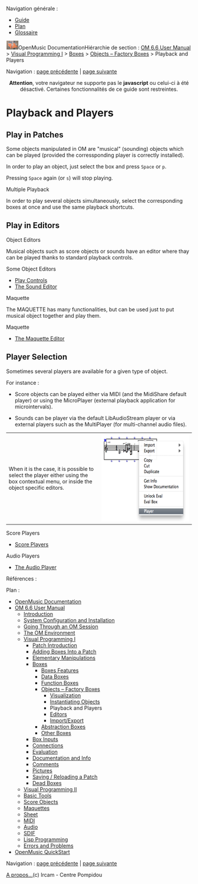 <div id="tplf" class="tplPage">

<div id="tplh">

<span class="hidden">Navigation générale : </span>

  - [<span>Guide</span>](OM-Documentation.md)
  - [<span>Plan</span>](OM-Documentation_1.md)
  - [<span>Glossaire</span>](OM-Documentation_2.md)

</div>

<div id="tplt">

![empty.gif](../tplRes/page/empty.gif)![logoom1.png](../res/logoom1.png)<span class="tplTi">OpenMusic
Documentation</span><span class="sw_outStack_navRoot"><span class="hidden">Hiérarchie
de section : </span>[<span>OM 6.6 User
Manual</span>](OM-User-Manual.md)<span class="stkSep"> \>
</span>[<span>Visual Programming
I</span>](BasicVisualProgramming.md)<span class="stkSep"> \>
</span>[<span>Boxes</span>](Boxes.md)<span class="stkSep"> \>
</span>[<span>Objects – Factory
Boxes</span>](FactoryBoxes.md)<span class="stkSep"> \>
</span><span class="stkSel_yes"><span>Playback and
Players</span></span></span>

</div>

<div class="tplNav">

<span class="hidden">Navigation : </span>[<span>page
précédente</span>](2-Instanciation.md "page précédente(Instantiating Objects)")<span class="hidden">
| </span>[<span>page
suivante</span>](3-Editors.md "page suivante(Editors)")

</div>

<div id="tplc" class="tplc_out_yes">

<div style="text-align: center;">

**Attention**, votre navigateur ne supporte pas le **javascript** ou
celui-ci à été désactivé. Certaines fonctionnalités de ce guide sont
restreintes.

</div>

<div class="headCo">

# <span>Playback and Players</span>

<div class="headCo_co">

<div>

<div class="part">

## <span>Play in Patches</span>

<div class="part_co">

<div class="infobloc">

<div class="txt">

Some objects manipulated in OM are "musical" (sounding) objects which
can be played (provided the corressponding player is correctly
installed).

In order to play an object, just select the box and press `Space` or
`p`.

Pressing `Space` again (or `s`) will stop playing.

</div>

</div>

<div class="bloc complement">

<div class="bloc_ti complement_ti">

<span>Multiple Playback</span>

</div>

<div class="txt">

In order to play several objects simultaneously, select the
corresponding boxes at once and use the same playback shortcuts.

</div>

</div>

</div>

</div>

<div class="part">

## <span>Play in Editors</span>

<div class="part_co">

<div class="infobloc">

<div class="infobloc_ti">

<span>Object Editors</span>

</div>

<div class="txt">

Musical objects such as score objects or sounds have an editor where
thay can be played thanks to standard playback controls.

</div>

<div class="linkSet">

<div class="linkSet_ti">

<span>Some Object Editors</span>

</div>

<div class="linkUL">

  - [<span>Play Controls</span>](Editor-Play.md)
  - [<span>The Sound Editor</span>](SoundEditor.md)

</div>

</div>

</div>

<div class="infobloc">

<div class="infobloc_ti">

<span>Maquette</span>

</div>

<div class="txt">

The MAQUETTE has many functionalities, but can be used just to put
musical object together and play them.

</div>

<div class="linkSet">

<div class="linkSet_ti">

<span>Maquette</span>

</div>

<div class="linkUL">

  - [<span>The Maquette Editor</span>](Editor.md)

</div>

</div>

</div>

</div>

</div>

<div class="part">

## <span>Player Selection</span>

<div class="part_co">

<div class="infobloc">

<div class="txt">

Sometimes several players are available for a given type of object.

For instance :

  - Score objects can be played either via MIDI (and the MidiShare
    default player) or using the MicroPlayer (external playback
    application for microintervals).

  - Sounds can be player via the default LibAudioStream player or via
    external players such as the MultiPlayer (for multi-channel audio
    files).

</div>

<div class="txtRes">

<table>
<colgroup>
<col style="width: 50%" />
<col style="width: 50%" />
</colgroup>
<tbody>
<tr class="odd">
<td><div class="dk_txtRes_txt txt">
<p>When it is the case, it is possible to select the player either using the box contextual menu, or inside the object specific editors.</p>
</div></td>
<td><div class="caption">
<div class="caption_co">
<a href="../res/change-player.png" class="overLnk" title="Cliquez pour agrandir"><img src="../res/change-player_1.png" width="300" height="240" alt="change-player_1.png" /></a>
</div>
</div></td>
</tr>
</tbody>
</table>

</div>

<div class="linkSet">

<div class="linkSet_ti">

<span>Score Players</span>

</div>

<div class="linkUL">

  - [<span>Score Players</span>](ScorePlayer.md)

</div>

</div>

<div class="linkSet">

<div class="linkSet_ti">

<span>Audio Players</span>

</div>

<div class="linkUL">

  - [<span>The Audio Player</span>](AudioPlayer.md)

</div>

</div>

</div>

</div>

</div>

</div>

</div>

</div>

<span class="hidden">Références : </span>

</div>

<div id="tplo" class="tplo_out_yes">

<div class="tplOTp">

<div class="tplOBm">

<div id="mnuFrm">

<span class="hidden">Plan :</span>

<div id="mnuFrmUp" onmouseout="menuScrollTiTask.fSpeed=0;" onmouseover="if(menuScrollTiTask.fSpeed&gt;=0) {menuScrollTiTask.fSpeed=-2; scTiLib.addTaskNow(menuScrollTiTask);}" onclick="menuScrollTiTask.fSpeed-=2;" style="display: none;">

<span id="mnuFrmUpLeft">[](#)</span><span id="mnuFrmUpCenter"></span><span id="mnuFrmUpRight"></span>

</div>

<div id="mnuScroll">

  - [<span>OpenMusic Documentation</span>](OM-Documentation.md)
  - [<span>OM 6.6 User Manual</span>](OM-User-Manual.md)
      - [<span>Introduction</span>](00-Sommaire.md)
      - [<span>System Configuration and
        Installation</span>](Installation.md)
      - [<span>Going Through an OM Session</span>](Goingthrough.md)
      - [<span>The OM Environment</span>](Environment.md)
      - [<span>Visual Programming I</span>](BasicVisualProgramming.md)
          - [<span>Patch Introduction</span>](ProgrammingIntro.md)
          - [<span>Adding Boxes Into a Patch</span>](AddingBoxes.md)
          - [<span>Elementary Manipulations</span>](ElementaryManips.md)
          - [<span>Boxes</span>](Boxes.md)
              - [<span>Boxes Features</span>](GraphicFeatures.md)
              - [<span>Data Boxes</span>](DataBox.md)
              - [<span>Function Boxes</span>](FunctionBoxes.md)
              - [<span>Objects – Factory Boxes</span>](FactoryBoxes.md)
                  - [<span>Visualization</span>](1-Visualization.md)
                  - [<span>Instantiating
                    Objects</span>](2-Instanciation.md)
                  - <span id="i3" class="outLeftSel_yes"><span>Playback
                    and Players</span></span>
                  - [<span>Editors</span>](3-Editors.md)
                  - [<span>Import/Export</span>](4-ImportExport.md)
              - [<span>Abstraction Boxes</span>](AbsBoxesIntro.md)
              - [<span>Other Boxes</span>](OtherBoxes.md)
          - [<span>Box Inputs</span>](BoxInputs.md)
          - [<span>Connections</span>](Connections.md)
          - [<span>Evaluation</span>](Evaluation.md)
          - [<span>Documentation and Info</span>](DocAndInfo.md)
          - [<span>Comments</span>](Comments.md)
          - [<span>Pictures</span>](Pictures.md)
          - [<span>Saving / Reloading a Patch</span>](SavingPatch.md)
          - [<span>Dead Boxes</span>](DeadBox.md)
      - [<span>Visual Programming
        II</span>](AdvancedVisualProgramming.md)
      - [<span>Basic Tools</span>](BasicObjects.md)
      - [<span>Score Objects</span>](ScoreObjects.md)
      - [<span>Maquettes</span>](Maquettes.md)
      - [<span>Sheet</span>](Sheet.md)
      - [<span>MIDI</span>](MIDI.md)
      - [<span>Audio</span>](Audio.md)
      - [<span>SDIF</span>](SDIF.md)
      - [<span>Lisp Programming</span>](Lisp.md)
      - [<span>Errors and Problems</span>](errors.md)
  - [<span>OpenMusic QuickStart</span>](QuickStart-Chapters.md)

</div>

<div id="mnuFrmDown" onmouseout="menuScrollTiTask.fSpeed=0;" onmouseover="if(menuScrollTiTask.fSpeed&lt;=0) {menuScrollTiTask.fSpeed=2; scTiLib.addTaskNow(menuScrollTiTask);}" onclick="menuScrollTiTask.fSpeed+=2;" style="display: none;">

<span id="mnuFrmDownLeft">[](#)</span><span id="mnuFrmDownCenter"></span><span id="mnuFrmDownRight"></span>

</div>

</div>

</div>

</div>

</div>

<div class="tplNav">

<span class="hidden">Navigation : </span>[<span>page
précédente</span>](2-Instanciation.md "page précédente(Instantiating Objects)")<span class="hidden">
| </span>[<span>page
suivante</span>](3-Editors.md "page suivante(Editors)")

</div>

<div id="tplb">

[<span>A propos...</span>](OM-Documentation_3.md)(c) Ircam - Centre
Pompidou

</div>

</div>
